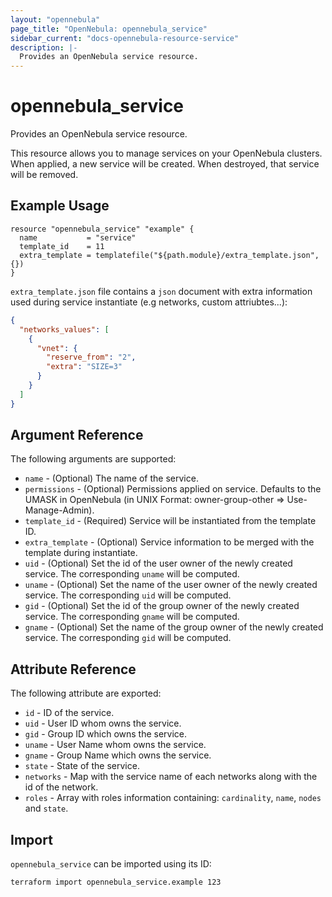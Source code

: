 ```yaml
---
layout: "opennebula"
page_title: "OpenNebula: opennebula_service"
sidebar_current: "docs-opennebula-resource-service"
description: |-
  Provides an OpenNebula service resource.
---
```


# opennebula_service

Provides an OpenNebula service resource.

This resource allows you to manage services on your OpenNebula clusters. When applied,
a new service will be created. When destroyed, that service will be removed.

## Example Usage

```hcl
resource "opennebula_service" "example" {
  name           = "service"
  template_id    = 11
  extra_template = templatefile("${path.module}/extra_template.json", {})
}
```

`extra_template.json` file contains a `json` document with extra information used during service instantiate (e.g networks, custom attriubtes...):

```json
{
  "networks_values": [
    {
      "vnet": {
        "reserve_from": "2",
        "extra": "SIZE=3"
      }
    }
  ]
}
```

## Argument Reference

The following arguments are supported:

* `name` - (Optional) The name of the service.
* `permissions` - (Optional) Permissions applied on service. Defaults to the UMASK in OpenNebula (in UNIX Format: owner-group-other => Use-Manage-Admin).
* `template_id` - (Required) Service will be instantiated from the template ID.
* `extra_template` - (Optional) Service information to be merged with the template during instantiate.
* `uid` - (Optional) Set the id of the user owner of the newly created service. The corresponding `uname` will be computed.
* `uname` - (Optional) Set the name of the user owner of the newly created service. The corresponding `uid` will be computed.
* `gid` - (Optional) Set the id of the group owner of the newly created service. The corresponding `gname` will be computed.
* `gname` - (Optional) Set the name of the group owner of the newly created service. The corresponding `gid` will be computed.

## Attribute Reference

The following attribute are exported:

* `id` - ID of the service.
* `uid` - User ID whom owns the service.
* `gid` - Group ID which owns the service.
* `uname` - User Name whom owns the service.
* `gname` - Group Name which owns the service.
* `state` - State of the service.
* `networks` - Map with the service name of each networks along with the id of the network.
* `roles` - Array with roles information containing: `cardinality`, `name`, `nodes` and `state`.

## Import

`opennebula_service` can be imported using its ID:

```shell
terraform import opennebula_service.example 123
```
